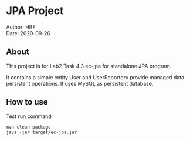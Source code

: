 # JPA Project
Author: HBF  
Date: 2020-09-26 

## About
 
This project is for Lab2 Task 4.3 ec-jpa for standalone JPA program.   

It contains a simple entity User and UserReportory provide managed data persistent operations. It uses MySQL as persistent database. 

## How to use

Test run command

~~~
mvn clean package
java -jar target/ec-jpa.jar
~~~

   